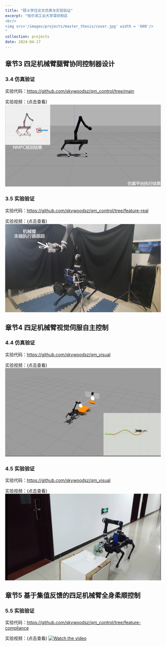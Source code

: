 ```yaml
---
title: "硕士学位论文仿真与实验验证"
excerpt: "哈尔滨工业大学深圳校区
<br/>
<img src='/images/projects/master_thesis/cover.jpg' width = '600'/>
"
collection: projects
date: 2024-04-17
---
```


## 章节3 四足机械臂腿臂协同控制器设计
### 3.4 仿真验证
实验代码：https://github.com/skywoodsz/qm_control/tree/main

实验视频：(点击查看)
[![Watch the video](/images/projects/master_thesis/3_1.jpg)](https://b23.tv/5KuEDco)

### 3.5 实验验证
实验代码：https://github.com/skywoodsz/qm_control/tree/feature-real

实验视频：(点击查看)
[![Watch the video](/images/projects/master_thesis/3_2.jpg)](https://b23.tv/1bpG9VC)


## 章节4 四足机械臂视觉伺服自主控制
### 4.4 仿真验证
实验代码：https://github.com/skywoodsz/qm_visual

实验视频：(点击查看)
[![Watch the video](/images/projects/master_thesis/4_1.jpg)](https://b23.tv/hMEiUDb)

### 4.5 实验验证
实验代码：https://github.com/skywoodsz/qm_visual

实验视频：(点击查看)
[![Watch the video](/images/projects/master_thesis/4_2.jpg)](https://b23.tv/AqpXonG)


## 章节5 基于集值反馈的四足机械臂全身柔顺控制
### 5.5 实验验证
实验代码：https://github.com/skywoodsz/qm_control/tree/feature-compliance

实验视频：(点击查看)
[![Watch the video](/images/master_thesis/5_1.jpg)](https://b23.tv/qizEUuR)
